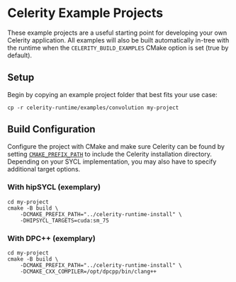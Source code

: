 # Celerity Example Projects

These example projects are a useful starting point for developing your own Celerity
application. All examples will also be built automatically in-tree with the runtime
when the `CELERITY_BUILD_EXAMPLES` CMake option is set (true by default).

## Setup

Begin by copying an example project folder that best fits your use case:
```shell
cp -r celerity-runtime/examples/convolution my-project
```

## Build Configuration

Configure the project with CMake and make sure Celerity can be found by setting
[`CMAKE_PREFIX_PATH`](https://cmake.org/cmake/help/latest/variable/CMAKE_PREFIX_PATH.html)
to include the Celerity installation directory. Depending on your SYCL implementation,
you may also have to specify additional target options.

### With hipSYCL (exemplary)

```shell
cd my-project
cmake -B build \
    -DCMAKE_PREFIX_PATH="../celerity-runtime-install" \
    -DHIPSYCL_TARGETS=cuda:sm_75
```

### With DPC++ (exemplary)

```shell
cd my-project
cmake -B build \
    -DCMAKE_PREFIX_PATH="../celerity-runtime-install" \
    -DCMAKE_CXX_COMPILER=/opt/dpcpp/bin/clang++
```
